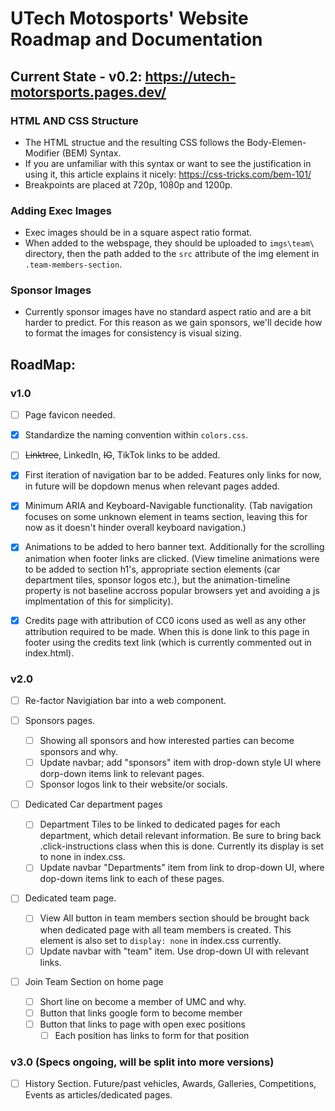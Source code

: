# UTech Motosports' Website Roadmap and Documentation
## Current State  - v0.2: https://utech-motorsports.pages.dev/
### HTML AND CSS Structure
- The HTML structue and the resulting CSS follows the Body-Elemen-Modifier (BEM) Syntax. 
- If you are unfamiliar with this syntax or want to see the justification in using it, this article explains it nicely: https://css-tricks.com/bem-101/
- Breakpoints are placed at 720p, 1080p and 1200p. 

### Adding Exec Images
- Exec images should be in a square aspect ratio format.
- When added to the webspage, they should be uploaded to `imgs\team\` directory, then the path added to the `src` attribute of the img element in `.team-members-section`. 

### Sponsor Images
- Currently sponsor images have no standard aspect ratio and are a bit harder to predict. For this reason as we gain sponsors, we'll decide how to format the images for consistency is visual sizing. 

## RoadMap:
### v1.0
- [ ] Page favicon needed.

- [x] Standardize the naming convention within `colors.css`.

- [ ] ~~Linktree~~, LinkedIn, ~~IG~~, TikTok links to be added.

- [x] First iteration of navigation bar to be added. Features only links for now, in future will be dopdown menus when relevant pages added.

- [x] Minimum ARIA and Keyboard-Navigable functionality. (Tab navigation focuses on some unknown element in teams section, leaving this for now as it doesn't hinder overall keyboard navigation.)

- [x] Animations to be added to hero banner text. Additionally for the scrolling animation when footer links are clicked. (View timeline animations were to be added to section h1's, appropriate section elements (car department tiles, sponsor logos etc.), but the animation-timeline property is not baseline accross popular browsers yet and avoiding a js implmentation of this for simplicity).

- [x] Credits page with attribution of CC0 icons used as well as any other attribution required to be made. When this is done link to this page in footer using the credits text link (which is currently commented out in index.html).

### v2.0
- [ ] Re-factor Navigiation bar into a web component.

- [ ] Sponsors pages. 
    - [ ] Showing all sponsors and how interested parties can become sponsors and why.
    - [ ] Update navbar; add "sponsors" item with drop-down style UI where dorp-down items link to relevant pages.
    - [ ] Sponsor logos link to their website/or socials.

- [ ] Dedicated Car department pages 
    - [ ] Department Tiles to be linked to dedicated pages for each department, which detail relevant information. Be sure to bring back .click-instructions class when this is done. Currently its display is set to none in index.css.
    - [ ] Update navbar "Departments" item from link to drop-down UI, where dop-down items link to each of these pages.

- [ ] Dedicated team page.
    - [ ] View All button in team members section should be brought back when dedicated page with all team members is created. This element is also set to `display: none` in index.css currently.
    - [ ] Update navbar with "team" item. Use drop-down UI with relevant links.    

- [ ] Join Team Section on home page
    - [ ] Short line on become a member of UMC and why. 
    - [ ] Button that links google form to become member
    - [ ] Button that links to page with open exec positions
        - [ ] Each position has links to form for that position 

### v3.0 (Specs ongoing, will be split into more versions)
- [ ] History Section. Future/past vehicles, Awards, Galleries, Competitions, Events as articles/dedicated pages.


